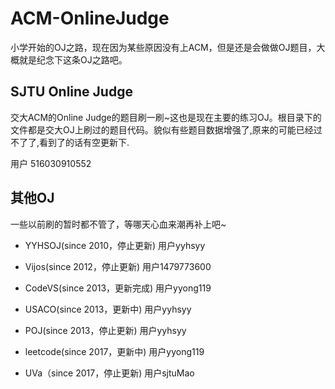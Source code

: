 ﻿# ACM-OnlineJudge

小学开始的OJ之路，现在因为某些原因没有上ACM，但是还是会做做OJ题目，大概就是纪念下这条OJ之路吧。

## SJTU Online Judge

交大ACM的Online Judge的题目刷一刷~这也是现在主要的练习OJ。根目录下的文件都是交大OJ上刷过的题目代码。貌似有些题目数据增强了,原来的可能已经过不了了,看到了的话有空更新下.

用户 516030910552

## 其他OJ

一些以前刷的暂时都不管了，等哪天心血来潮再补上吧~

- YYHSOJ(since 2010，停止更新) 用户yyhsyy

- Vijos(since 2012，停止更新) 用户1479773600

- CodeVS(since 2013，更新完成) 用户yyong119

- USACO(since 2013，更新中) 用户yyhsyy

- POJ(since 2013，停止更新) 用户yyhsyy

- leetcode(since 2017，更新中) 用户yyong119

- UVa（since 2017，停止更新) 用户sjtuMao
